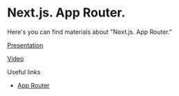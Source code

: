 # Next.js. App Router.

Here's you can find materials about "Next.js. App Router."

[Presentation](https://solvdportal.sharepoint.com/:p:/s/GoogleDriveSolvdLABA/EcmxvHoR6rdEvQ8JQuwnk3UBEsu66cNhlR-O07U9ZON2-Q?e=SJwUNd)

[Video](https://solvdportal-my.sharepoint.com/personal/laba_solvd_com/_layouts/15/stream.aspx?id=%2Fpersonal%2Flaba%5Fsolvd%5Fcom%2FDocuments%2FRecordings%2FDevelopment%2DReact%2Ejs%2D2025%2D01%2D20250610%5F150232%2DMeeting%20Recording%2Emp4&referrer=StreamWebApp%2EWeb&referrerScenario=AddressBarCopied%2Eview%2Ebeda0e39%2D8554%2D480a%2Dbacd%2D2e860acd08b2&isDarkMode=true)

Useful links

- [App Router](https://nextjs.org/docs)
